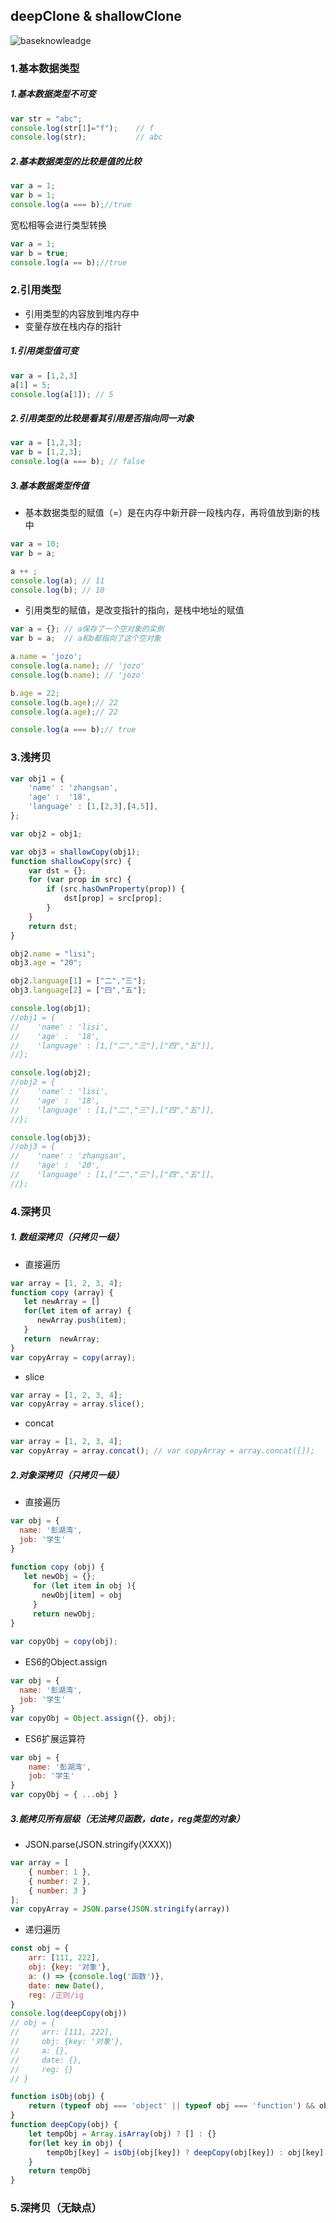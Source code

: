 ## deepClone & shallowClone
![baseknowleadge](https://github.com/bearnew/picture/blob/master/mardown/2019-03-01%20deepClone%20shallowClone/deepclone&shallowclone.png?raw=true)
### 1.基本数据类型
##### 1.基本数据类型不可变
```js
var str = "abc";
console.log(str[1]="f");    // f
console.log(str);           // abc
```
##### 2.基本数据类型的比较是值的比较
```js
var a = 1;
var b = 1;
console.log(a === b);//true
```
宽松相等会进行类型转换
```js
var a = 1;
var b = true;
console.log(a == b);//true
```
### 2.引用类型
* 引用类型的内容放到堆内存中
* 变量存放在栈内存的指针
##### 1.引用类型值可变
```js
var a = [1,2,3]
a[1] = 5;
console.log(a[1]); // 5
```
##### 2.引用类型的比较是看其引用是否指向同一对象
```js
var a = [1,2,3];
var b = [1,2,3];
console.log(a === b); // false
```
##### 3.基本数据类型传值
* 基本数据类型的赋值（=）是在内存中新开辟一段栈内存，再将值放到新的栈中
```js
var a = 10;
var b = a;

a ++ ;
console.log(a); // 11
console.log(b); // 10
```
* 引用类型的赋值，是改变指针的指向，是栈中地址的赋值
```js
var a = {}; // a保存了一个空对象的实例
var b = a;  // a和b都指向了这个空对象

a.name = 'jozo';
console.log(a.name); // 'jozo'
console.log(b.name); // 'jozo'

b.age = 22;
console.log(b.age);// 22
console.log(a.age);// 22

console.log(a === b);// true
```
### 3.浅拷贝
```js
var obj1 = {
    'name' : 'zhangsan',
    'age' :  '18',
    'language' : [1,[2,3],[4,5]],
};

var obj2 = obj1;

var obj3 = shallowCopy(obj1);
function shallowCopy(src) {
    var dst = {};
    for (var prop in src) {
        if (src.hasOwnProperty(prop)) {
            dst[prop] = src[prop];
        }
    }
    return dst;
}

obj2.name = "lisi";
obj3.age = "20";

obj2.language[1] = ["二","三"];
obj3.language[2] = ["四","五"];

console.log(obj1);  
//obj1 = {
//    'name' : 'lisi',
//    'age' :  '18',
//    'language' : [1,["二","三"],["四","五"]],
//};

console.log(obj2);
//obj2 = {
//    'name' : 'lisi',
//    'age' :  '18',
//    'language' : [1,["二","三"],["四","五"]],
//};

console.log(obj3);
//obj3 = {
//    'name' : 'zhangsan',
//    'age' :  '20',
//    'language' : [1,["二","三"],["四","五"]],
//};
```
### 4.深拷贝
##### 1. 数组深拷贝（只拷贝一级）
* 直接遍历
```js
var array = [1, 2, 3, 4];
function copy (array) {
   let newArray = []
   for(let item of array) {
      newArray.push(item);
   }
   return  newArray;
}
var copyArray = copy(array);
```
* slice
```js
var array = [1, 2, 3, 4];
var copyArray = array.slice();
```
* concat
```js
var array = [1, 2, 3, 4];
var copyArray = array.concat(); // var copyArray = array.concat([]);
```
##### 2.对象深拷贝（只拷贝一级）
* 直接遍历
```js
var obj = {
  name: '彭湖湾',
  job: '学生'
}
 
function copy (obj) {
   let newObj = {};
     for (let item in obj ){
       newObj[item] = obj
     }
     return newObj;
}
 
var copyObj = copy(obj);
```
* ES6的Object.assign
```js
var obj = {
  name: '彭湖湾',
  job: '学生'
}
var copyObj = Object.assign({}, obj);
```
* ES6扩展运算符
```js
var obj = {
    name: '彭湖湾',
    job: '学生'
}
var copyObj = { ...obj }
```
##### 3.能拷贝所有层级（无法拷贝函数，date，reg类型的对象）
* JSON.parse(JSON.stringify(XXXX))
```js
var array = [
    { number: 1 },
    { number: 2 },
    { number: 3 }
];
var copyArray = JSON.parse(JSON.stringify(array))
```
* 递归遍历
```js
const obj = {
    arr: [111, 222],
    obj: {key: '对象'},
    a: () => {console.log('函数')},
    date: new Date(),
    reg: /正则/ig
}
console.log(deepCopy(obj))
// obj = {
//     arr: [111, 222],
//     obj: {key: '对象'},
//     a: {},
//     date: {},
//     reg: {}
// }

function isObj(obj) {
    return (typeof obj === 'object' || typeof obj === 'function') && obj !== null
}
function deepCopy(obj) {
    let tempObj = Array.isArray(obj) ? [] : {}
    for(let key in obj) {
        tempObj[key] = isObj(obj[key]) ? deepCopy(obj[key]) : obj[key]
    }
    return tempObj
}
```
### 5.深拷贝（无缺点）
